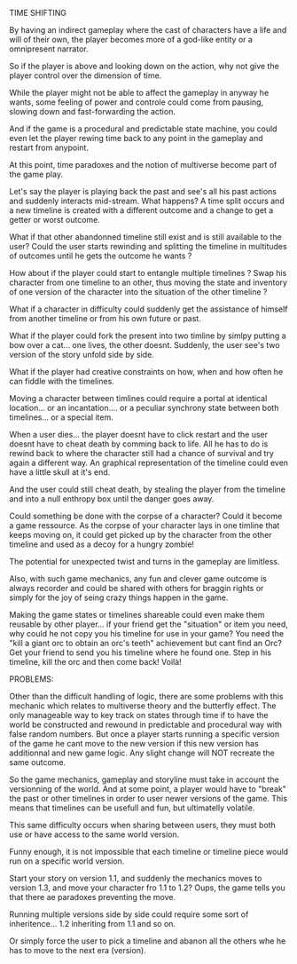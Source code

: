 
TIME SHIFTING

By having an indirect gameplay where the cast of characters have a life and will of their own, the player becomes more of a god-like entity or a omnipresent narrator.

So if the player is above and looking down on the action, why not give the player control over the dimension of time.

While the player might not be able to affect the gameplay in anyway he wants, some feeling of power and controle could come from pausing, slowing down and fast-forwarding the action.

And if the game is a procedural and predictable state machine, you could even let the player rewing time back to any point in the gameplay and restart from anypoint.

At this point, time paradoxes and the notion of multiverse become part of the game play.

Let's say the player is playing back the past and see's all his past actions and suddenly interacts mid-stream. What happens? A time split occurs and a new timeline is created with a different outcome and a change to get a getter or worst outcome.

What if that other abandonned timeline still exist and is still available to the user? Could the user starts rewinding and splitting the timeline in multitudes of outcomes until he gets the outcome he wants ?

How about if the player could start to entangle multiple timelines ? Swap his character from one timeline to an other, thus moving the state and inventory of one version of the character into the situation of the other timeline ?

What if a character in difficulty could suddenly get the assistance of himself from another timeline or from his own future or past.

What if the player could fork the present into two timline by simlpy putting a bow over a cat... one lives, the other doesnt. Suddenly, the user see's two version of the story unfold side by side.

What if the player had creative constraints on how, when and how often he can fiddle with the timelines.

Moving a character between timlines could require a portal at identical location... or an incantation.... or a peculiar synchrony state between both timelines... or a special item.

When a user dies... the player doesnt have to click restart and the user doesnt have to cheat death by comming back to life. All he has to do is rewind back to where the character still had a chance of survival and try again a different way. An graphical representation of the timeline could even have a little skull at it's end.

And the user could still cheat death, by stealing the player from the timeline and into a null enthropy box until the danger goes away.

Could something be done with the corpse of a character? Could it become a game ressource. As the corpse of your character lays in one timline that keeps moving on, it could get picked up by the character from the other timeline and used as a decoy for a hungry zombie!

The potential for unexpected twist and turns in the gameplay are limitless.

Also, with such game mechanics, any fun and clever game outcome is always recorder and could be shared with others for braggin rights or simply for the joy of seing crazy things happen in the game.

Making the game states or timelines shareable could even make them reusable by other player... if your friend get the "situation" or item you need, why could he not copy you his timeline for use in your game? You need the "kill a giant orc to obtain an orc's teeth" achievement but cant find an Orc? Get your friend to send you his timeline where he found one. Step in his timeline, kill the orc and then come back! Voilà!


PROBLEMS:

Other than the difficult handling of logic, there are some problems with this mechanic which relates to multiverse theory and the butterfly effect. The only manageable way to key track on states through time if to have the world be constructed and rewound in predictable and procedural way with false random numbers. But once a player starts running a specific version of the game he cant move to the new version if this new version has additionnal and new game logic. Any slight change will NOT recreate the same outcome.

So the game mechanics, gameplay and storyline must take in account the versionning of the world. And at some point, a player would have to "break" the past or other timelines in order to user newer versions of the game. This means that timelines can be usefull and fun, but ultimatelly volatile.

This same difficulty occurs when sharing between users, they must both use or have access to the same world version.

Funny enough, it is not impossible that each timeline or timeline piece would run on a specific world version.

Start your story on version 1.1, and suddenly the mechanics moves to version 1.3, and move your character fro 1.1 to 1.2? Oups, the game tells you that there ae paradoxes preventing the move.


Running multiple versions side by side could require some sort of inheritence... 1.2 inheriting from 1.1 and so on.

Or simply force the user to pick a timeline and abanon all the others whe he has to move to the next era (version).


 








